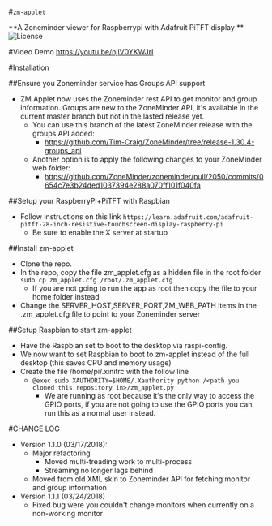 #`zm-applet`

**A Zoneminder viewer for Raspberrypi with Adafruit PiTFT display  ** ![License](http://img.shields.io/badge/License-GNU%20GPL%20v3-blue.svg)

#Video Demo
https://youtu.be/njlV0YKWJrI

#Installation

##Ensure you Zoneminder service has Groups API support
* ZM Applet now uses the Zoneminder rest API to get monitor and group information.  Groups are new to the ZoneMinder API, it's available in the current master branch but not in the lasted release yet.  
    * You can use this branch of the latest ZoneMinder release with the groups API added:
        * https://github.com/Tim-Craig/ZoneMinder/tree/release-1.30.4-groups_api  
    * Another option is to apply the following changes to your ZoneMinder web folder: 
        * https://github.com/ZoneMinder/zoneminder/pull/2050/commits/0654c7e3b24ded1037394e288a070ff101f040fa

##Setup your RaspberryPi+PiTFT with Raspbian

* Follow instructions on this link `https://learn.adafruit.com/adafruit-pitft-28-inch-resistive-touchscreen-display-raspberry-pi`
    * Be sure to enable the X server at startup

##Install zm-applet

* Clone the repo.
* In the repo, copy the file zm_applet.cfg as a hidden file in the root folder `sudo cp zm_applet.cfg /root/.zm_applet.cfg`
    * If you are not going to run the app as root then copy the file to your home folder instead 
* Change the SERVER_HOST,SERVER_PORT,ZM_WEB_PATH items in the .zm_applet.cfg file to point to your Zoneminder server

##Setup Raspbian to start zm-applet

* Have the Raspbian set to boot to the desktop via raspi-config.
* We now want to set Raspbian to boot to zm-applet instead of the full desktop (this saves CPU and memory usage)
* Create the file /home/pi/.xinitrc with the follow line
    * `@exec sudo XAUTHORITY=$HOME/.Xauthority python /<path you cloned this repository in>/zm_applet.py`
        * We are running as root because it's the only way to access the GPIO ports, if you are not going to use the GPIO ports you can run this as a normal user instead.

#CHANGE LOG
* Version 1.1.0 (03/17/2018):
    * Major refactoring
        * Moved multi-treading work to multi-process
        * Streaming no longer lags behind
    * Moved from old XML skin to Zoneminder API for fetching monitor and group information
* Version 1.1.1 (03/24/2018)
    * Fixed bug were you couldn't change monitors when currently on a non-working monitor  